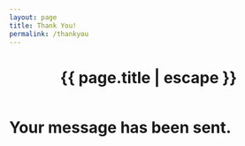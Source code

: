 ```yaml
---
layout: page
title: Thank You!
permalink: /thankyou
---
```

<header class="post-header">
    <h1 class="post-title">{{ page.title | escape }}</h1>
  </header> 
  
<h1>Your message has been sent.</h1>
